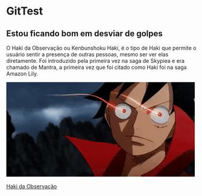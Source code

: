 # GitTest
## Estou ficando bom em desviar de golpes

O Haki da Observação ou Kenbunshoku Haki, é o tipo de Haki que permite o usuário sentir a presença de outras pessoas, mesmo ser ver elas diretamente. Foi introduzido pela primeira vez na saga de Skypiea e era chamado de Mantra, a primeira vez que foi citado como Haki foi na saga Amazon Lily.

![RuCeAXs](https://github.com/Brayinha/GitTest/blob/main/RuCeAXs.gif)

[Haki da Observação](https://www.youtube.com)
